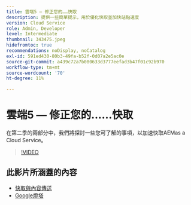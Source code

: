 ```yaml
---
title: 雲端5 — 修正您的……快取
description: 提供一些簡單提示，用於優化快取並加快站點速度
version: Cloud Service
role: Admin, Developer
level: Intermediate
thumbnail: 343475.jpeg
hidefromtoc: true
recommendations: noDisplay, noCatalog
exl-id: 591ed430-80b3-49fa-b52f-0d07a2e5ac0e
source-git-commit: a439c72a7b080633d3777eefad3b47f01c92b970
workflow-type: tm+mt
source-wordcount: '70'
ht-degree: 11%

---
```


# 雲端5 — 修正您的……快取

在第二季的兩部分中，我們將探討一些您可了解的事項，以加速快取AEMas a Cloud Service。

>[!VIDEO](https://video.tv.adobe.com/v/343475?quality=12&learn=on)

## 此影片所涵蓋的內容

+ [快取與內容傳送](https://experienceleague.adobe.com/docs/experience-manager-cloud-service/content/implementing/content-delivery/caching.html)
+ [Google燈塔](https://developers.google.com/web/tools/lighthouse)
